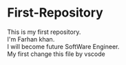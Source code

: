 # First-Repository
This is my first repository.
<br>
I'm Farhan khan.
<br>
I will become future SoftWare Engineer.
<br>
My first change this file by vscode
<br>


